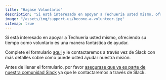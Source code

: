 ```yaml
---
title: "Hagase Voluntario"
description: "Si está interesado en apoyar a Techueria usted mismo, ofreciendo su tiempo como voluntario es una manera fantástica de ayudar."
image: "/assets/img/support-us/become-a-volunteer.jpg"
sitemap: true
---
```


Si está interesado en apoyar a Techueria usted mismo, ofreciendo su tiempo como voluntario es una manera fantástica de ayudar.

Complete el formulario [aqui](https://techqueria.org/en/volunteer) y le contactaremos a través vez de Slack con más detalles sobre cómo puede usted ayudar nuestra misión.

Antes de llenar el formulario, por favor [asegurase que ya es parte de nuestra comunidad Slack](/communities/slack) ya que le contactaremos a través de Slack.

